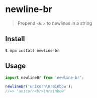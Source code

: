 # newline-br

> Prepend `<br>` to newlines in a string

## Install

```
$ npm install newline-br
```

## Usage

```js
import newlineBr from 'newline-br';

newlineBr('unicorn\nrainbow');
//=> 'unicorn<br>\nrainbow'
```
